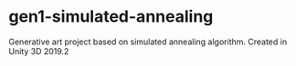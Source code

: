 # gen1-simulated-annealing
Generative art project based on simulated annealing algorithm.
Created in Unity 3D 2019.2
